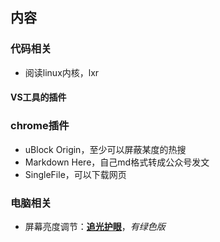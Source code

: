 ## 内容

### 代码相关

+ 阅读linux内核，lxr

#### VS工具的插件

### chrome插件

+ uBlock Origin，至少可以屏蔽某度的热搜
+ Markdown Here，自己md格式转成公众号发文
+ SingleFile，可以下载网页

### 电脑相关

+ 屏幕亮度调节：**[追光护眼](http://www.xabyb.com/)**，*有绿色版*